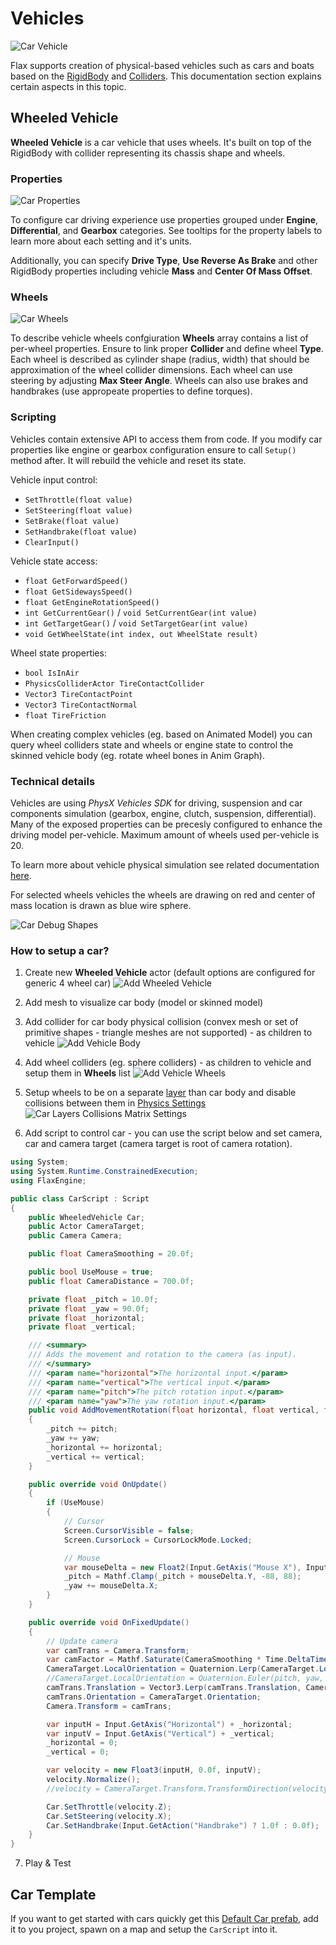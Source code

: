 # Vehicles

![Car Vehicle](media/wheeled-vehicle.gif)

Flax supports creation of physical-based vehicles such as cars and boats based on the [RigidBody](rigid-bodies.md) and [Colliders](colliders/index.md). This documentation section explains certain aspects in this topic.

## Wheeled Vehicle

**Wheeled Vehicle** is a car vehicle that uses wheels. It's built on top of the RigidBody with collider representing its chassis shape and wheels.

### Properties

![Car Properties](media/wheeled-vehicle-properties.png)

To configure car driving experience use properties grouped under **Engine**, **Differential**, and **Gearbox** categories. See tooltips for the property labels to learn more about each setting and it's units.

Additionally, you can specify **Drive Type**, **Use Reverse As Brake** and other RigidBody properties including vehicle **Mass** and **Center Of Mass Offset**.

### Wheels

![Car Wheels](media/wheel-properties.png)

To describe vehicle wheels confgiuration **Wheels** array contains a list of per-wheel properties. Ensure to link proper **Collider** and define wheel **Type**. Each wheel is described as cylinder shape (radius, width) that should be approximation of the wheel collider dimensions. Each wheel can use steering by adjusting **Max Steer Angle**. Wheels can also use brakes and handbrakes (use appropeate properties to define torques).

### Scripting

Vehicles contain extensive API to access them from code. If you modify car properties like engine or gearbox configuration ensure to call `Setup()` method after. It will rebuild the vehicle and reset its state.

Vehicle input control:
* `SetThrottle(float value)`
* `SetSteering(float value)`
* `SetBrake(float value)`
* `SetHandbrake(float value)`
* `ClearInput()`

Vehicle state access:
* `float GetForwardSpeed()`
* `float GetSidewaysSpeed()`
* `float GetEngineRotationSpeed()`
* `int GetCurrentGear()` / `void SetCurrentGear(int value)`
* `int GetTargetGear()` / `void SetTargetGear(int value)`
* `void GetWheelState(int index, out WheelState result)`

Wheel state properties:
* `bool IsInAir`
* `PhysicsColliderActor TireContactCollider`
* `Vector3 TireContactPoint`
* `Vector3 TireContactNormal`
* `float TireFriction`

When creating complex vehicles (eg. based on Animated Model) you can query wheel colliders state and wheels or engine state to control the skinned vehicle body (eg. rotate wheel bones in Anim Graph).

### Technical details

Vehicles are using *PhysX Vehicles SDK* for driving, suspension and car components simulation (gearbox, engine, clutch, suspension, differential). Many of the exposed properties can be precesly configured to enhance the driving model per-vehicle. Maximum amount of wheels used per-vehicle is 20.

To learn more about vehicle physical simulation see related documentation [here](https://gameworksdocs.nvidia.com/PhysX/4.0/documentation/PhysXGuide/Manual/Vehicles.html).

For selected wheels vehicles the wheels are drawing on red and center of mass location is drawn as blue wire sphere.

![Car Debug Shapes](media/car-debug-shapes.png)

### How to setup a car?

1) Create new **Wheeled Vehicle** actor (default options are configured for generic 4 wheel car)
![Add Wheeled Vehicle](media/add-wheeled-vehicle.png)

2) Add mesh to visualize car body (model or skinned model)

3) Add collider for car body physical collision (convex mesh or set of primitive shapes - triangle meshes are not supported) - as children to vehicle
![Add Vehicle Body](media/car-body.png)

4) Add wheel colliders (eg. sphere colliders) - as children to vehicle and setup them in **Wheels** list
![Add Vehicle Wheels](media/car-wheels.png)

5) Setup wheels to be on a separate [layer](../editor/game-settings/layers-and-tags-settings.md) than car body and disable collisions between them in [Physics Settings](physics-settings.md)
![Car Layers Collisions Matrix Settings](media/car-body-layers-matrix.png)

6) Add script to control car - you can use the script below and set camera, car and camera target (camera target is root of camera rotation).
```cs
using System;
using System.Runtime.ConstrainedExecution;
using FlaxEngine;

public class CarScript : Script
{
    public WheeledVehicle Car;
    public Actor CameraTarget;
    public Camera Camera;

    public float CameraSmoothing = 20.0f;

    public bool UseMouse = true;
    public float CameraDistance = 700.0f;

    private float _pitch = 10.0f;
    private float _yaw = 90.0f;
    private float _horizontal;
    private float _vertical;

    /// <summary>
    /// Adds the movement and rotation to the camera (as input).
    /// </summary>
    /// <param name="horizontal">The horizontal input.</param>
    /// <param name="vertical">The vertical input.</param>
    /// <param name="pitch">The pitch rotation input.</param>
    /// <param name="yaw">The yaw rotation input.</param>
    public void AddMovementRotation(float horizontal, float vertical, float pitch, float yaw)
    {
        _pitch += pitch;
        _yaw += yaw;
        _horizontal += horizontal;
        _vertical += vertical;
    }

    public override void OnUpdate()
    {
        if (UseMouse)
        {
            // Cursor
            Screen.CursorVisible = false;
            Screen.CursorLock = CursorLockMode.Locked;

            // Mouse
            var mouseDelta = new Float2(Input.GetAxis("Mouse X"), Input.GetAxis("Mouse Y"));
            _pitch = Mathf.Clamp(_pitch + mouseDelta.Y, -88, 88);
            _yaw += mouseDelta.X;
        }
    }

    public override void OnFixedUpdate()
    {
        // Update camera
        var camTrans = Camera.Transform;
        var camFactor = Mathf.Saturate(CameraSmoothing * Time.DeltaTime);
        CameraTarget.LocalOrientation = Quaternion.Lerp(CameraTarget.LocalOrientation, Quaternion.Euler(_pitch, _yaw, 0), camFactor);
        //CameraTarget.LocalOrientation = Quaternion.Euler(pitch, yaw, 0);
        camTrans.Translation = Vector3.Lerp(camTrans.Translation, CameraTarget.Position + CameraTarget.Direction * -CameraDistance, camFactor);
        camTrans.Orientation = CameraTarget.Orientation;
        Camera.Transform = camTrans;

        var inputH = Input.GetAxis("Horizontal") + _horizontal;
        var inputV = Input.GetAxis("Vertical") + _vertical;
        _horizontal = 0;
        _vertical = 0;

        var velocity = new Float3(inputH, 0.0f, inputV);
        velocity.Normalize();
        //velocity = CameraTarget.Transform.TransformDirection(velocity);

        Car.SetThrottle(velocity.Z);
        Car.SetSteering(velocity.X);
        Car.SetHandbrake(Input.GetAction("Handbrake") ? 1.0f : 0.0f);
    }
}
```

7) Play & Test

## Car Template

If you want to get started with cars quickly get this [Default Car prefab](https://github.com/FlaxEngine/FlaxDocs/blob/master/manual/physics/media/DefaultCar.prefab), add it to you project, spawn on a map and setup the `CarScript` into it.
